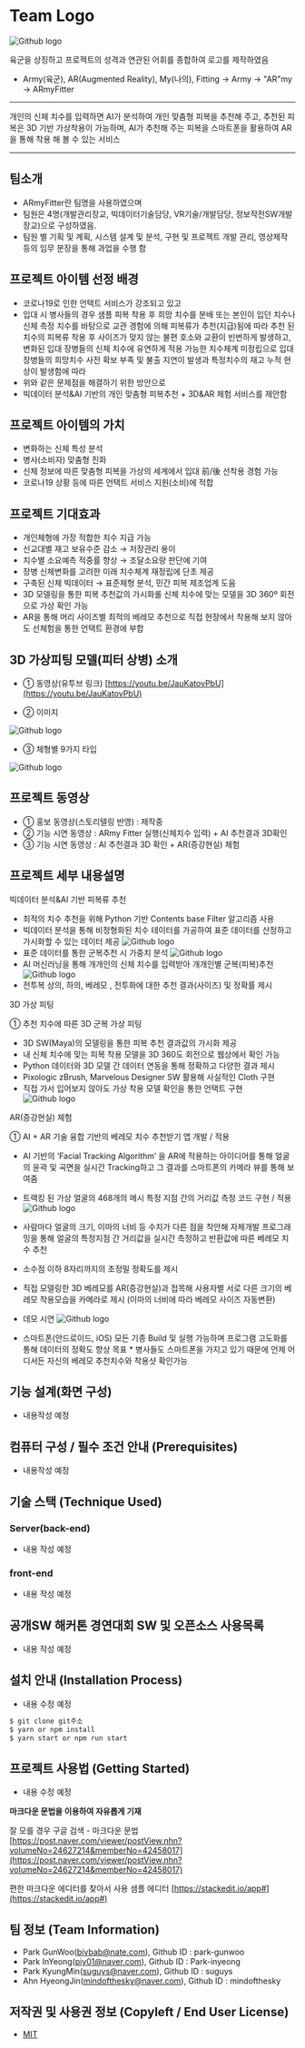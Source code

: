 # Team Logo
![Github logo](https://github.com/osamhack2020/WEB_AI-based-3D-and-AR-Fitting-Fitter_ARmyFitter/blob/master/folder/1602808000338.jpg?raw=true)

육군을 상징하고 프로젝트의 성격과 연관된 어휘를 종합하여 로고를 제작하였음
* Army(육군), AR(Augmented Reality), My(나의), Fitting → Army → "AR"my → ARmyFitter
--- 
개인의 신체 치수를 입력하면 AI가 분석하여 개인 맞춤형 피복을 추천해 주고, 추천된 피복은 3D 기반 가상착용이 가능하며, AI가 추천해 주는 피복을 스마트폰을 활용하여 AR을 통해 착용 해 볼 수 있는 서비스
***


## 팀소개
* ARmyFitter란 팀명을 사용하였으며
* 팀원은 4명(개발관리장교, 빅데이터기술담당, VR기술/개발담당, 정보작전SW개발장교)으로 구성하였음.
* 팀원 별 기획 및 계획, 시스템 설계 및 분석, 구현 및 프로젝트 개발 관리, 영상제작 등의 임무 분장을 통해 과업을 수행 함

## 프로젝트 아이템 선정 배경
* 코로나19로 인한 언택트 서비스가 강조되고 있고
* 입대 시 병사들의 경우 샘플 피복 착용 후 희망 치수를 분배 또는 본인이 입던 치수나
  신체 측정 치수를 바탕으로 교관 경험에 의해 피복류가 추천(지급)됨에 따라
  추천 된 치수의 피복류 착용 후 사이즈가 맞지 않는 불편 호소와 교환이 빈번하게 발생하고,
  변화된 입대 장병들의 신체 치수에 유연하게 적용 가능한 치수체계 미정립으로
  입대 장병들의 희망치수 사전 확보 부족 및 불출 지연이 발생과 
  특정치수의 재고 누적 현상이 발생함에 따라 
* 위와 같은 문제점을 해결하기 위한 방안으로
* 빅데이터 분석&AI 기반의 개인 맞춤형 피복추천 + 3D&AR 체험 서비스를 제안함

## 프로젝트 아이템의 가치
* 변화하는 신체 특성 분석
* 병사(소비자) 맞춤형 진화
* 신체 정보에 따른 맞춤형 피복을 가상의 세계에서 입대 前/後 선착용 경험 가능
* 코로나19 상황 등에 따른 언택트 서비스 지원(소비)에 적합

## 프로젝트 기대효과
* 개인체형에 가장 적합한 치수 지급 가능
* 신교대별 재고 보유수준 감소 → 저장관리 용이
* 치수별 소요예측 적중률 향상 → 조달소요량 판단에 기여 
* 장병 신체변화를 고려한 미래 치수체계 재정립에 단초 제공
* 구축된 신체 빅데이터 → 표준체형 분석, 민간 피복 제조업계 도움
* 3D 모델링을 통한 피복 추천값의 가시화롤 신체 치수에 맞는 모델을 3D 360º 회전으로 가상 확인 가능
* AR을 통해 머리 사이즈별 최적의 베레모 추천으로 직접 현장에서 착용해 보지 않아도 선체험을 통한 언택트 환경에 부합 

## 3D 가상피팅 모델(피터 상병) 소개
* ① 동영상(유투브 링크)
[https://youtu.be/JauKatovPbU](https://youtu.be/JauKatovPbU)

* ② 이미지

![Github logo](https://github.com/osamhack2020/WEB_AI-based-3D-and-AR-Fitting-Fitter_ARmyFitter/blob/master/folder/fitter(one).jpg?raw=true)

* ③ 체형별 9가지 타입

![Github logo](https://github.com/osamhack2020/WEB_AI-based-3D-and-AR-Fitting-Fitter_ARmyFitter/blob/master/folder/fitter(9).jpg?raw=true)


## 프로젝트 동영상
* ① 홍보 동영상(스토리텔링 반영) : 제작중
* ② 기능 시연 동영상 : ARmy Fitter 실행(신체치수 입력) + AI 추천결과 3D확인
* ③ 기능 시연 동영상 : AI 추천결과 3D 확인 + AR(증강현실) 체험


## 프로젝트 세부 내용설명
빅데이터 분석&AI 기반 피복류 추천

* 최적의 치수 추천을 위해 Python 기반 Contents base Filter 알고리즘 사용
* 빅데이터 분석을 통해 비정형화된 치수 테이터를 가공하여 표준 데이터를 산정하고 가시화할 수 있는 데이터 제공
![Github logo](https://github.com/osamhack2020/WEB_AI-based-3D-and-AR-Fitting-Fitter_ARmyFitter/blob/master/folder/recommendation1.jpg?raw=true)
* 표준 데이터를 통한 군복추천 시 가중치 분석
![Github logo](https://github.com/osamhack2020/WEB_AI-based-3D-and-AR-Fitting-Fitter_ARmyFitter/blob/master/folder/recommendation2.jpg?raw=true)
* AI 머신러닝을 통해 개개인의 신체 치수를 입력받아 개개인별 군복(피복)추천
![Github logo](https://github.com/osamhack2020/WEB_AI-based-3D-and-AR-Fitting-Fitter_ARmyFitter/blob/master/folder/recommendation3.jpg?raw=true)
* 전투복 상의, 하의, 베레모 , 전투화에 대한 추천 결과(사이즈) 및 정확률 제시

3D 가상 피팅

➀ 추천 치수에 따른 3D 군복 가상 피팅
* 3D SW(Maya)의 모델링을 통한 피복 추천 결과값의 가시화 제공
* 내 신체 치수에 맞는 피복 착용 모델을 3D 360도 회전으로 웹상에서 확인 가능 
* Python 데이터와 3D 모델 간 데이터 연동을 통해 정확하고 다양한 결과 제시
* Pixologic zBrush, Marvelous Designer SW 활용해 사실적인 Cloth 구현
* 직접 가서 입어보지 않아도 가상 착용 모델 확인을 통한 언택트 구현
![Github logo](https://github.com/osamhack2020/WEB_AI-based-3D-and-AR-Fitting-Fitter_ARmyFitter/blob/master/folder/recommendation7.jpg?raw=true)

AR(증강현실) 체험

➀ AI + AR 기술 융합 기반의 베레모 치수 추천받기 앱 개발 / 적용
* AI 기반의 ‘Facial Tracking Algorithm’ 을 AR에 적용하는 아이디어를 통해 얼굴의 윤곽 및 곡면을 실시간 Tracking하고 그 결과를 스마트폰의 카메라 뷰를 통해 보여줌
* 트랙킹 된 가상 얼굴의 468개의 메시 특정 지점 간의 거리값 측정 코드 구현 / 적용
![Github logo](https://github.com/osamhack2020/WEB_AI-based-3D-and-AR-Fitting-Fitter_ARmyFitter/blob/master/folder/recommendation8.jpg?raw=true)
* 사람마다 얼굴의 크기, 이마의 너비 등 수치가 다른 점을 착안해 자체개발 프로그래밍을 통해 얼굴의 특정지점 간 거리값을 실시간 측정하고 반환값에 따른 베레모 치수 추천
* 소수점 이하 8자리까지의 초정밀 정확도를 제시
* 직접 모델링한 3D 베레모를 AR(증강현실)과 접목해 사용자별 서로 다른 크기의 베레모 착용모습을 카메라로 제시 (이마의 너비에 따라 베레모 사이즈 자동변환)

* 데모 시연
![Github logo](https://github.com/osamhack2020/WEB_AI-based-3D-and-AR-Fitting-Fitter_ARmyFitter/blob/master/folder/recommendation6.jpg?raw=true)
* 스마트폰(안드로이드, iOS) 모든 기종 Build 및 실행 가능하며 프로그램 고도화를 통해 데이터의 정확도 향상 목표 * 병사들도 스마트폰을 가지고 있기 때문에 언제 어디서든 자신의 베레모 추천치수와 착용샷 확인가능

##  기능 설계(화면 구성)
* 내용작성 예정

##  컴퓨터 구성 / 필수 조건 안내 (Prerequisites)
* 내용작성 예정

##  기술 스택 (Technique Used)
### Server(back-end)
 -  내용 작성 예정
 
### front-end
 -  내용 작성 예정

## 공개SW 해커톤 경연대회 SW 및 오픈소스 사용목록
 -  내용 작성 예정

## 설치 안내 (Installation Process)
 -  내용 수정 예정
```bash
$ git clone git주소
$ yarn or npm install
$ yarn start or npm run start
```

## 프로젝트 사용법 (Getting Started)
 -  내용 수정 예정

**마크다운 문법을 이용하여 자유롭게 기재**

잘 모를 경우
구글 검색 - 마크다운 문법
[https://post.naver.com/viewer/postView.nhn?volumeNo=24627214&memberNo=42458017](https://post.naver.com/viewer/postView.nhn?volumeNo=24627214&memberNo=42458017)

 편한 마크다운 에디터를 찾아서 사용
 샘플 에디터 [https://stackedit.io/app#](https://stackedit.io/app#)
 
## 팀 정보 (Team Information)
- Park GunWoo(biybab@nate.com), Github ID : park-gunwoo
- Park InYeong(piy01@naver.com), Github ID : Park-inyeong
- Park KyungMin(suguys@naver.com), Github ID : suguys
- Ahn HyeongJin(mindofthesky@naver.com), Github ID : mindofthesky

## 저작권 및 사용권 정보 (Copyleft / End User License)
 * [MIT](https://github.com/osam2020-WEB/Sample-ProjectName-TeamName/blob/master/license.md)
